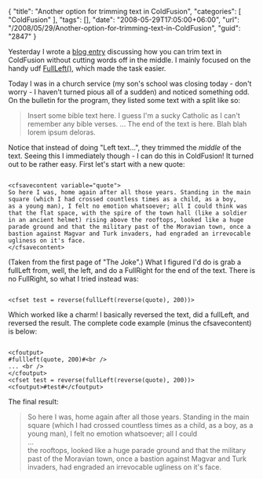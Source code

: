 {
	"title": "Another option for trimming text in ColdFusion",
	"categories": [
		"ColdFusion"
	],
	"tags": [],
	"date": "2008-05-29T17:05:00+06:00",
	"url": "/2008/05/29/Another-option-for-trimming-text-in-ColdFusion",
	"guid": "2847"
}

Yesterday I wrote a <a href="http://www.raymondcamden.com/index.cfm/2008/5/28/Ask-a-Jedi-Best-way-to-trim-text">blog entry</a> discussing how you can trim text in ColdFusion without cutting words off in the middle. I mainly focused on the handy udf <a href="http://www.cflib.org/udf.cfm/fullleft">FullLeft()</a>, which made the task easier.
<!--more-->
Today I was in a church service (my son's school was closing today - don't worry - I haven't turned pious all of a sudden) and noticed something odd. On the bulletin for the program, they listed some text with a split like so:

<blockquote>
<p>
Insert some bible text here. I guess I'm a sucky Catholic as I can't remember any bible verses.
...
The end of the text is here. Blah blah lorem ipsum deloras.
</p>
</blockquote>

Notice that instead of doing "Left text...", they trimmed the <i>middle</i> of the text. Seeing this I immediately though - I can do this in ColdFusion! It turned out to be rather easy. First let's start with a new quote:

<code>
&lt;cfsavecontent variable="quote"&gt;
So here I was, home again after all those years. Standing in the main square (which I had crossed countless times as a child, as a boy, 
as a young man), I felt no emotion whatsoever; all I could think was that the flat space, with the spire of the town hall (like a soldier
in an ancient helmet) rising above the rooftops, looked like a huge parade ground and that the military past of the Moravian town, once a
bastion against Magvar and Turk invaders, had engraded an irrevocable ugliness on it's face.
&lt;/cfsavecontent&gt;
</code>

(Taken from the first page of "The Joke".) What I figured I'd do is grab a fullLeft from, well, the left, and do a FullRight for the end of the text. There is no FullRight, so what I tried instead was:

<code>
&lt;cfset test = reverse(fullLeft(reverse(quote), 200))&gt;
</code>

Which worked like a charm! I basically reversed the text, did a fullLeft, and reversed the result. The complete code example (minus the cfsavecontent) is below:

<code>
&lt;cfoutput&gt;
#fullleft(quote, 200)#&lt;br /&gt; 
... &lt;br /&gt;
&lt;/cfoutput&gt;
&lt;cfset test = reverse(fullLeft(reverse(quote), 200))&gt;
&lt;cfoutput&gt;#test#&lt;/cfoutput&gt;
</code>

The final result:

<blockquote>
<p>
So here I was, home again after all those years. Standing in the main square (which I had crossed countless times as a child, as a boy, as a young man), I felt no emotion whatsoever; all I could<br>
...<br>
the rooftops, looked like a huge parade ground and that the military past of the Moravian town, once a bastion against Magvar and Turk invaders, had engraded an irrevocable ugliness on it's face. 
</p>
</blockquote>